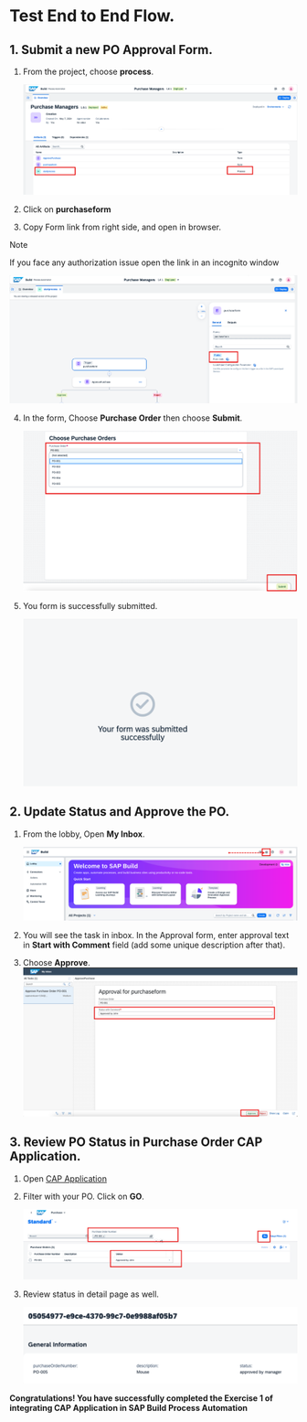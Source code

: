 # Test End to End Flow.

## 1. Submit a new PO Approval Form.

1. From the project, choose **process**.
    
    ![teste2e](./images/process.png)

2. Click on **purchaseform**
3. Copy Form link from right side, and open in browser.
> [!Note]
> If you face any authorization issue open the link in an incognito window


![teste2e](./images/formlink.png)

4. In the form, Choose **Purchase Order** then choose **Submit**.
    
    ![teste2e](./images/choosepo.png)

5. You form is successfully submitted.
    
    ![teste2e](./images/submit.png)

## 2. Update Status and Approve the PO.

1. From the lobby, Open **My Inbox**.
    
    ![teste2e](./images/chooseinbox.png)

2. You will see the task in inbox. In the Approval form, enter approval text in **Start with Comment** field (add some unique description after that).

3. Choose **Approve**.
    ![teste2e](./images/approve.png)

## 3. Review PO Status in Purchase Order CAP Application.

1. Open [CAP Application](https://hands-on.launchpad.cfapps.eu10.hana.ondemand.com/f1d6d6bf-87c6-480b-8b4e-6ee152fe96aa.purchase.nspurchase-0.0.1/index.html)

2. Filter with your PO. Click on **GO**.
    
    ![teste2e](./images/caplist.png)

3. Review status in detail page as well.

    ![teste2e](./images/output.png)

**Congratulations! You have successfully completed the Exercise 1 of integrating CAP Application in SAP Build Process Automation**
